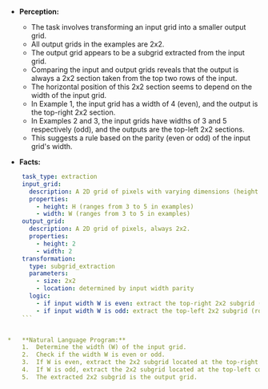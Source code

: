 *   **Perception:**
    *   The task involves transforming an input grid into a smaller output grid.
    *   All output grids in the examples are 2x2.
    *   The output grid appears to be a subgrid extracted from the input grid.
    *   Comparing the input and output grids reveals that the output is always a 2x2 section taken from the top two rows of the input.
    *   The horizontal position of this 2x2 section seems to depend on the width of the input grid.
    *   In Example 1, the input grid has a width of 4 (even), and the output is the top-right 2x2 section.
    *   In Examples 2 and 3, the input grids have widths of 3 and 5 respectively (odd), and the outputs are the top-left 2x2 sections.
    *   This suggests a rule based on the parity (even or odd) of the input grid's width.

*   **Facts:**
    
```yaml
    task_type: extraction
    input_grid:
      description: A 2D grid of pixels with varying dimensions (height H, width W).
      properties:
        - height: H (ranges from 3 to 5 in examples)
        - width: W (ranges from 3 to 5 in examples)
    output_grid:
      description: A 2D grid of pixels, always 2x2.
      properties:
        - height: 2
        - width: 2
    transformation:
      type: subgrid_extraction
      parameters:
        - size: 2x2
        - location: determined by input width parity
      logic:
        - if input width W is even: extract the top-right 2x2 subgrid (rows 0-1, columns W-2 to W-1).
        - if input width W is odd: extract the top-left 2x2 subgrid (rows 0-1, columns 0-1).
    ```


*   **Natural Language Program:**
    1.  Determine the width (W) of the input grid.
    2.  Check if the width W is even or odd.
    3.  If W is even, extract the 2x2 subgrid located at the top-right corner of the input grid (rows 0 and 1, columns W-2 and W-1).
    4.  If W is odd, extract the 2x2 subgrid located at the top-left corner of the input grid (rows 0 and 1, columns 0 and 1).
    5.  The extracted 2x2 subgrid is the output grid.